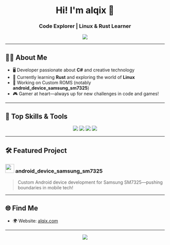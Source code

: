 <!-- Visually creative GitHub Profile README for alqix -->

<div align="center">
  <h1>Hi! I'm alqix 👋</h1>
  <h3>Code Explorer | Linux & Rust Learner</h3>
  <a href="https://alqix.com" target="_blank">
    <img src="https://img.shields.io/badge/-alqix.com-0072ff?style=for-the-badge&logo=google-chrome&logoColor=white"/>
  </a>
</div>

---

## 👨‍💻 About Me

- 🖥️ Developer passionate about **C#** and creative technology
- 🦀 Currently learning **Rust** and exploring the world of **Linux**
- 📱 Working on Custom ROMS (notably <b>android_device_samsung_sm7325</b>)
- 🎮 Gamer at heart—always up for new challenges in code and games!

---

## 🚀 Top Skills & Tools

<p align="center">
  <img src="https://img.shields.io/badge/-C%23-239120?style=for-the-badge&logo=c-sharp&logoColor=white"/>
  <img src="https://img.shields.io/badge/-Rust-000000?style=for-the-badge&logo=rust&logoColor=orange"/>
  <img src="https://img.shields.io/badge/-Linux-FCC624?style=for-the-badge&logo=linux&logoColor=black"/>
  <img src="https://img.shields.io/badge/-Android-3DDC84?style=for-the-badge&logo=android&logoColor=white"/>
</p>

---

## 🛠️ Featured Project

### <img src="https://img.icons8.com/color/48/000000/android-os.png" width="28"/> android_device_samsung_sm7325

> Custom Android device development for Samsung SM7325—pushing boundaries in mobile tech!

---

## 🌐 Find Me

- 🌍 Website: [alqix.com](https://alqix.com)
<!-- Add more social or contact links here if desired -->

---

<div align="center">
  <img src="https://capsule-render.vercel.app/api?type=waving&color=0:0072ff,100:00c6ff&height=120&section=footer"/>
</div>
